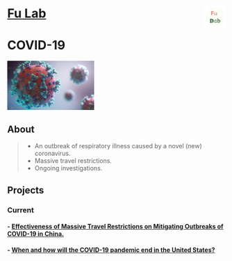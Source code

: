 # [Fu Lab](./index) <img src="./images/Logo.png" align = "right" alt="" width="50">

# COVID-19

<p align="left">
<img src="./images/covid-19.png" alt="" width="200">
</p>

## About
> * An outbreak of respiratory illness caused by a novel (new) coronavirus. 
> * Massive travel restrictions.
> * Ongoing investigations.

## Projects

### Current

#### - [Effectiveness of Massive Travel Restrictions on Mitigating Outbreaks of COVID-19 in China.](./covid-19/china)

#### - [When and how will the COVID-19 pandemic end in the United States?](./covid-19/us)
